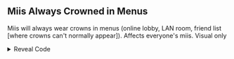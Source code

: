 ## Miis Always Crowned in Menus

Miis will always wear crowns in menus (online lobby, LAN room, friend list [where crowns can't normally appear]). Affects everyone's miis. Visual only

<details>
<summary>Reveal Code</summary>

```armv7
04000000 0045BD24 E3A00001
```
</details>